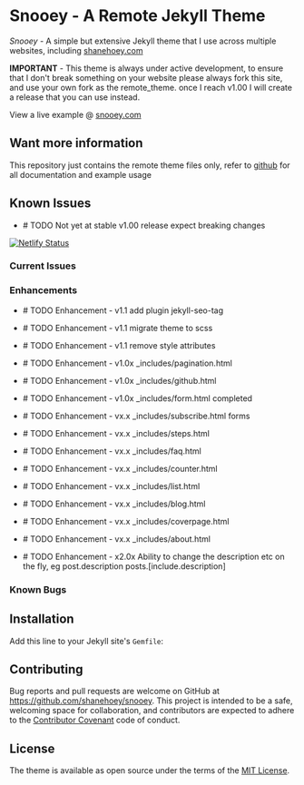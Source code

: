 # Snooey - A Remote Jekyll Theme

*Snooey* - A simple but extensive Jekyll theme that I use across multiple websites, including [shanehoey.com](https://shanehoey.com)

**IMPORTANT** - This theme is always under active development, to ensure that I don't break something on your website please always fork this site, and use your own fork as the remote_theme. once I reach v1.00 I will create a release that you can use instead.

View a live example @ [snooey.com](https://snooey.com)

##  Want more information

This repository just contains the remote theme files only,  refer to [github](https://github.com/snooey-template) for all documentation and example usage

## Known Issues

 * \# TODO Not yet at stable v1.00 release expect breaking changes


[![Netlify Status](https://api.netlify.com/api/v1/badges/531d26ad-f8c2-412d-900e-e4cfe05603b3/deploy-status)](https://app.netlify.com/sites/snooey/deploys)


### Current Issues

### Enhancements  

 * \# TODO Enhancement -   v1.1 add plugin jekyll-seo-tag

 * \# TODO Enhancement -   v1.1 migrate theme to scss

 * \# TODO Enhancement -   v1.1 remove style attributes 

 * \# TODO Enhancement -   v1.0x _includes/pagination.html

 * \# TODO Enhancement -   v1.0x _includes/github.html

 * \# TODO Enhancement -   v1.0x _includes/form.html completed 

 * \# TODO Enhancement -   vx.x _includes/subscribe.html forms

 * \# TODO Enhancement -   vx.x _includes/steps.html

 * \# TODO Enhancement -   vx.x _includes/faq.html

 * \# TODO Enhancement -   vx.x _includes/counter.html

 * \# TODO Enhancement -   vx.x _includes/list.html

 * \# TODO Enhancement -   vx.x _includes/blog.html

 * \# TODO Enhancement -   vx.x _includes/coverpage.html

 * \# TODO Enhancement -   vx.x _includes/about.html

 * \# TODO Enhancement -   x2.0x Ability to change the description etc on the fly,  eg post.description posts.[include.description] 

### Known Bugs


## Installation

Add this line to your Jekyll site's `Gemfile`:


## Contributing

Bug reports and pull requests are welcome on GitHub at https://github.com/shanehoey/snooey. This project is intended to be a safe, welcoming space for collaboration, and contributors are expected to adhere to the [Contributor Covenant](http://contributor-covenant.org) code of conduct.

## License

The theme is available as open source under the terms of the [MIT License](https://opensource.org/licenses/MIT).

